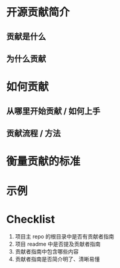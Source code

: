
# 开源贡献简介
  ## 贡献是什么
  ## 为什么贡献

# 如何贡献
  ## 从哪里开始贡献 / 如何上手
  ## 贡献流程 / 方法

# 衡量贡献的标准

# 示例

# Checklist
1. 项目主 repo 的根目录中是否有贡献者指南
2. 项目 readme 中是否提及贡献者指南
3. 贡献者指南中包含哪些内容
4. 贡献者指南是否简介明了、清晰易懂


